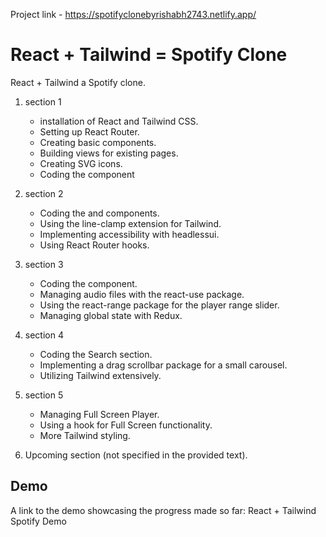 
Project link -  https://spotifyclonebyrishabh2743.netlify.app/
# React + Tailwind = Spotify Clone

React + Tailwind a Spotify clone.

1. section 1
   - installation of React and Tailwind CSS.
   - Setting up React Router.
   - Creating basic components.
   - Building views for existing pages.
   - Creating SVG icons.
   - Coding the <Sidebar /> component

2. section 2
   - Coding the <Navbar /> and <Home /> components.
   - Using the line-clamp extension for Tailwind.
   - Implementing accessibility with headlessui.
   - Using React Router hooks.
3. section 3
   - Coding the <Player /> component.
   - Managing audio files with the react-use package.
   - Using the react-range package for the player range slider.
   - Managing global state with Redux.
4. section 4
    - Coding the Search section.
    - Implementing a drag scrollbar package for a small carousel.
    - Utilizing Tailwind extensively.
5. section 5
   - Managing Full Screen Player.
   - Using a hook for Full Screen functionality.
   - More Tailwind styling.
6. Upcoming section (not specified in the provided text).

## Demo

A link to the demo showcasing the progress made so far: React + Tailwind Spotify Demo

